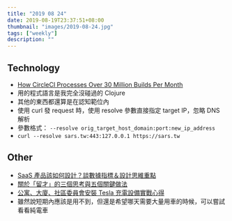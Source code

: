 ```yaml
---
title: "2019 08 24"
date: 2019-08-19T23:37:51+08:00
thumbnail: "images/2019-08-24.jpg"
tags: ["weekly"]
description: ""
---
```


## Technology

* [How CircleCI Processes Over 30 Million Builds Per Month](https://stackshare.io/circleci/update-how-circleci-processes-over-30-million-builds-per-month)
 * 用的程式語言是我完全沒碰過的 Clojure
 * 其他的東西都還算是在認知範位內
* 使用 curl 發 request 時，使用 resolve 參數直接指定 target IP，忽略 DNS 解析
 * 參數格式： `--resolve orig_target_host_domain:port:new_ip_address`
 * `curl --resolve sars.tw:443:127.0.0.1 https://sars.tw`

## Other

* [SaaS 產品該如何設計？談數據指標＆設計思維重點](https://medium.com/3pm-lab/saas-product-design-and-metrics-9dcc4b09b94)
* [關於「留才」的三個思考與五個關鍵做法](https://medium.com/how-gipi-learn/about-retain-employee-e7276a8ab06b)
* [公寓、大廈、社區委員會安裝 Tesla 充電設備實戰心得](https://www.inside.com.tw/article/17262-Apartment-building-community-installation-Tesla-charging-equipment-practical-experience-in-Taiwan)
 * 雖然說短期內應該是用不到，但還是希望哪天需要大量用車的時候，可以嘗試看看純電車
